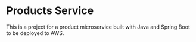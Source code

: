 ﻿# Products Service

This is a project for a product microservice built with Java and Spring Boot to be deployed to AWS.
